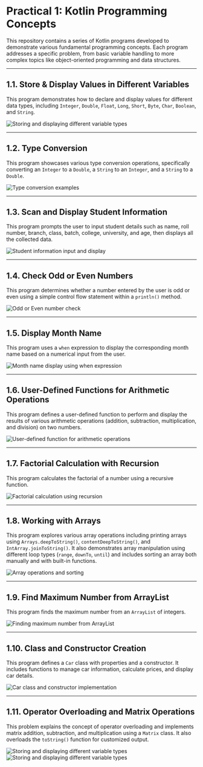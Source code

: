 # Practical 1: Kotlin Programming Concepts

This repository contains a series of Kotlin programs developed to demonstrate various fundamental programming concepts. Each program addresses a specific problem, from basic variable handling to more complex topics like object-oriented programming and data structures.

---

## 1.1. Store & Display Values in Different Variables

This program demonstrates how to declare and display values for different data types, including `Integer`, `Double`, `Float`, `Long`, `Short`, `Byte`, `Char`, `Boolean`, and `String`.

![Storing and displaying different variable types](https://github.com/deep6161/MAD_23012021032_PRACTICAL1/blob/master/SCREEENSHOTS/P1_1.png)

---

## 1.2. Type Conversion

This program showcases various type conversion operations, specifically converting an `Integer` to a `Double`, a `String` to an `Integer`, and a `String` to a `Double`.

![Type conversion examples](https://github.com/deep6161/MAD_23012021032_PRACTICAL1/blob/master/SCREEENSHOTS/P1_2.png)

---

## 1.3. Scan and Display Student Information

This program prompts the user to input student details such as name, roll number, branch, class, batch, college, university, and age, then displays all the collected data.

![Student information input and display](https://github.com/deep6161/MAD_23012021032_PRACTICAL1/blob/master/SCREEENSHOTS/P1_3.png)

---

## 1.4. Check Odd or Even Numbers

This program determines whether a number entered by the user is odd or even using a simple control flow statement within a `println()` method.

![Odd or Even number check](https://github.com/deep6161/MAD_23012021032_PRACTICAL1/blob/master/SCREEENSHOTS/P1_4.png)

---

## 1.5. Display Month Name

This program uses a `when` expression to display the corresponding month name based on a numerical input from the user.

![Month name display using when expression](https://github.com/deep6161/MAD_23012021032_PRACTICAL1/blob/master/SCREEENSHOTS/P1_5.png)

---

## 1.6. User-Defined Functions for Arithmetic Operations

This program defines a user-defined function to perform and display the results of various arithmetic operations (addition, subtraction, multiplication, and division) on two numbers.

![User-defined function for arithmetic operations](https://github.com/deep6161/MAD_23012021032_PRACTICAL1/blob/master/SCREEENSHOTS/P1_6.png)

---

## 1.7. Factorial Calculation with Recursion

This program calculates the factorial of a number using a recursive function.

![Factorial calculation using recursion](https://github.com/deep6161/MAD_23012021032_PRACTICAL1/blob/master/SCREEENSHOTS/P1_7.png)

---

## 1.8. Working with Arrays

This program explores various array operations including printing arrays using `Arrays.deepToString()`, `contentDeepToString()`, and `IntArray.joinToString()`. It also demonstrates array manipulation using different loop types (`range`, `downTo`, `until`) and includes sorting an array both manually and with built-in functions.

![Array operations and sorting](https://github.com/deep6161/MAD_23012021032_PRACTICAL1/blob/master/SCREEENSHOTS/P1_8.png)

---

## 1.9. Find Maximum Number from ArrayList

This program finds the maximum number from an `ArrayList` of integers.

![Finding maximum number from ArrayList](https://github.com/deep6161/MAD_23012021032_PRACTICAL1/blob/master/SCREEENSHOTS/P1_9.png)

---

## 1.10. Class and Constructor Creation

This program defines a `Car` class with properties and a constructor. It includes functions to manage car information, calculate prices, and display car details.

![Car class and constructor implementation](https://github.com/deep6161/MAD_23012021032_PRACTICAL1/blob/master/SCREEENSHOTS/P1_10.png)

---

## 1.11. Operator Overloading and Matrix Operations

This problem explains the concept of operator overloading and implements matrix addition, subtraction, and multiplication using a `Matrix` class. It also overloads the `toString()` function for customized output.

![Storing and displaying different variable types](https://github.com/deep6161/MAD_23012021032_PRACTICAL1/blob/master/SCREEENSHOTS/p1_11_1.png)
![Storing and displaying different variable types](https://github.com/deep6161/MAD_23012021032_PRACTICAL1/blob/master/SCREEENSHOTS/p1_11_2.png)
